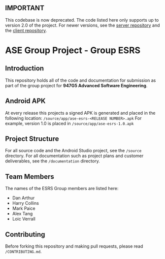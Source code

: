 ## IMPORTANT
This codebase is now deprecated. The code listed here only supports up to version 2.0 of the project. For newer versions, see the [server repository](https://github.com/ASE-ESRS/MARTIN-server) and the [client repository](https://github.com/ASE-ESRS/MARTIN-client).

# ASE Group Project - Group ESRS

## Introduction
This repository holds all of the code and documentation for submission as part of the group project for **947G5 Advanced Software Engineering**.

## Android APK
At every release this projects a signed APK is generated and placed in the following location:
`/source/app/ase-esrs-<RELEASE NUMBER>.apk`
For example, version 1.0 is placed in `/source/app/ase-esrs-1.0.apk`

## Project Structure
For all source code and the Android Studio project, see the `/source` directory. For all documentation such as project plans and customer deliverables, see the `/documentation` directory.

## Team Members
The names of the ESRS Group members are listed here:

- Dan Arthur
- Harry Collins
- Mark Paice
- Alex Tang
- Loic Verrall

## Contributing
Before forking this repository and making pull requests, please read `/CONTRIBUTING.md`.
